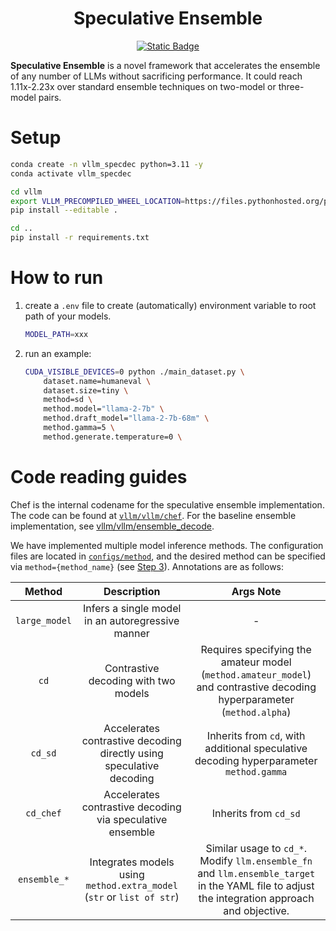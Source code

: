 <h1 align="center">Speculative Ensemble</h1>

<p align="center">
<a href="https://arxiv.org/abs/2502.01662v1">
<img alt="Static Badge" src="https://img.shields.io/badge/arXiv-2502.01662v1-red"></a>
</p>



**Speculative Ensemble** is a novel framework that accelerates the ensemble of any number of LLMs without sacrificing performance. It could reach 1.11x-2.23x over standard ensemble techniques on two-model or three-model pairs.


# Setup

```bash
conda create -n vllm_specdec python=3.11 -y
conda activate vllm_specdec

cd vllm
export VLLM_PRECOMPILED_WHEEL_LOCATION=https://files.pythonhosted.org/packages/c8/f4/e108a902ccad131d8978a9376343a6e95d78d0e12f152a796794647073ec/vllm-0.6.5-cp38-abi3-manylinux1_x86_64.whl
pip install --editable .

cd ..
pip install -r requirements.txt
```

# How to run

1. create a `.env` file to create (automatically) environment variable to root path of your models.
    ```bash
    MODEL_PATH=xxx
    ```

2. run an example:
    ```bash
    CUDA_VISIBLE_DEVICES=0 python ./main_dataset.py \
        dataset.name=humaneval \
        dataset.size=tiny \
        method=sd \
        method.model="llama-2-7b" \
        method.draft_model="llama-2-7b-68m" \
        method.gamma=5 \
        method.generate.temperature=0 \
    ```

# Code reading guides
Chef is the internal codename for the speculative ensemble implementation. The code can be found at [`vllm/vllm/chef`](./vllm/vllm/chef/). For the baseline ensemble implementation, see [vllm/vllm/ensemble_decode](./vllm/vllm/ensemble_decode/).

We have implemented multiple model inference methods. The configuration files are located in [`configs/method`](./configs/method/), and the desired method can be specified via `method={method_name}` (see [Step 3](#how-to-run)). Annotations are as follows:

| Method | Description | Args Note |
| :-----: | :-----: | :----: |
| `large_model` | Infers a single model in an autoregressive manner | - |
| `cd` | Contrastive decoding with two models | Requires specifying the amateur model (`method.amateur_model`) and contrastive decoding hyperparameter (`method.alpha`) |
| `cd_sd` | Accelerates contrastive decoding directly using speculative decoding | Inherits from `cd`, with additional speculative decoding hyperparameter `method.gamma` |
| `cd_chef` | Accelerates contrastive decoding via speculative ensemble | Inherits from `cd_sd` |
| `ensemble_*` | Integrates models using `method.extra_model` (`str` or `list of str`) | Similar usage to `cd_*`. Modify `llm.ensemble_fn` and `llm.ensemble_target` in the YAML file to adjust the integration approach and objective. |

